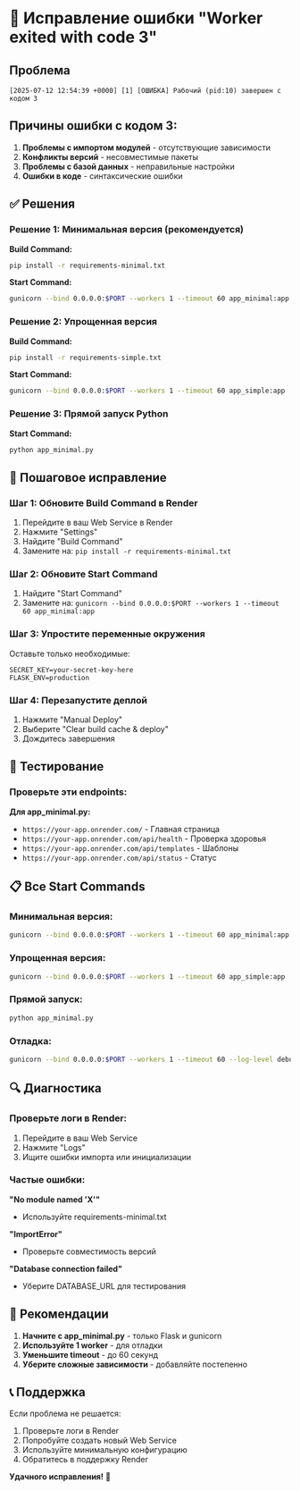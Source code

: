 # 🚨 Исправление ошибки "Worker exited with code 3"

## Проблема
```
[2025-07-12 12:54:39 +0000] [1] [ОШИБКА] Рабочий (pid:10) завершен с кодом 3
```

## Причины ошибки с кодом 3:
1. **Проблемы с импортом модулей** - отсутствующие зависимости
2. **Конфликты версий** - несовместимые пакеты
3. **Проблемы с базой данных** - неправильные настройки
4. **Ошибки в коде** - синтаксические ошибки

## ✅ Решения

### Решение 1: Минимальная версия (рекомендуется)

**Build Command:**
```bash
pip install -r requirements-minimal.txt
```

**Start Command:**
```bash
gunicorn --bind 0.0.0.0:$PORT --workers 1 --timeout 60 app_minimal:app
```

### Решение 2: Упрощенная версия

**Build Command:**
```bash
pip install -r requirements-simple.txt
```

**Start Command:**
```bash
gunicorn --bind 0.0.0.0:$PORT --workers 1 --timeout 60 app_simple:app
```

### Решение 3: Прямой запуск Python

**Start Command:**
```bash
python app_minimal.py
```

## 🔧 Пошаговое исправление

### Шаг 1: Обновите Build Command в Render

1. Перейдите в ваш Web Service в Render
2. Нажмите "Settings"
3. Найдите "Build Command"
4. Замените на: `pip install -r requirements-minimal.txt`

### Шаг 2: Обновите Start Command

1. Найдите "Start Command"
2. Замените на: `gunicorn --bind 0.0.0.0:$PORT --workers 1 --timeout 60 app_minimal:app`

### Шаг 3: Упростите переменные окружения

Оставьте только необходимые:
```env
SECRET_KEY=your-secret-key-here
FLASK_ENV=production
```

### Шаг 4: Перезапустите деплой

1. Нажмите "Manual Deploy"
2. Выберите "Clear build cache & deploy"
3. Дождитесь завершения

## 🧪 Тестирование

### Проверьте эти endpoints:

**Для app_minimal.py:**
- `https://your-app.onrender.com/` - Главная страница
- `https://your-app.onrender.com/api/health` - Проверка здоровья
- `https://your-app.onrender.com/api/templates` - Шаблоны
- `https://your-app.onrender.com/api/status` - Статус

## 📋 Все Start Commands

### Минимальная версия:
```bash
gunicorn --bind 0.0.0.0:$PORT --workers 1 --timeout 60 app_minimal:app
```

### Упрощенная версия:
```bash
gunicorn --bind 0.0.0.0:$PORT --workers 1 --timeout 60 app_simple:app
```

### Прямой запуск:
```bash
python app_minimal.py
```

### Отладка:
```bash
gunicorn --bind 0.0.0.0:$PORT --workers 1 --timeout 60 --log-level debug app_minimal:app
```

## 🔍 Диагностика

### Проверьте логи в Render:
1. Перейдите в ваш Web Service
2. Нажмите "Logs"
3. Ищите ошибки импорта или инициализации

### Частые ошибки:

**"No module named 'X'"**
- Используйте requirements-minimal.txt

**"ImportError"**
- Проверьте совместимость версий

**"Database connection failed"**
- Уберите DATABASE_URL для тестирования

## 🎯 Рекомендации

1. **Начните с app_minimal.py** - только Flask и gunicorn
2. **Используйте 1 worker** - для отладки
3. **Уменьшите timeout** - до 60 секунд
4. **Уберите сложные зависимости** - добавляйте постепенно

## 📞 Поддержка

Если проблема не решается:
1. Проверьте логи в Render
2. Попробуйте создать новый Web Service
3. Используйте минимальную конфигурацию
4. Обратитесь в поддержку Render

**Удачного исправления!** 🚀 